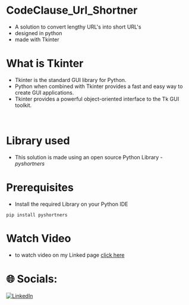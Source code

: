 
# CodeClause_Url_Shortner
- A solution to convert lengthy URL's into short URL's
- designed in python
- made with Tkinter

# What is Tkinter
- Tkinter is the standard GUI library for Python.
- Python when combined with Tkinter provides a fast and easy way to create GUI applications. 
- Tkinter provides a powerful object-oriented interface to the Tk GUI toolkit.
<br>

# Library used
- This solution is made using an open source Python Library - *pyshortners*

# Prerequisites
- Install the required Library on your Python IDE
```
pip install pyshortners
```
# Watch Video
- to watch video on my Linked page [click here](https://www.linkedin.com/posts/medisetty-likhitha_python-pythondeveloper-pythonprogramming-activity-7054861406495498240-KuTZ?utm_source=share&utm_medium=member_desktop)

# 🌐 Socials:
[![LinkedIn](https://img.shields.io/badge/LinkedIn-%230077B5.svg?logo=linkedin&logoColor=white)](https://www.linkedin.com/in/medisetty-likhitha)
